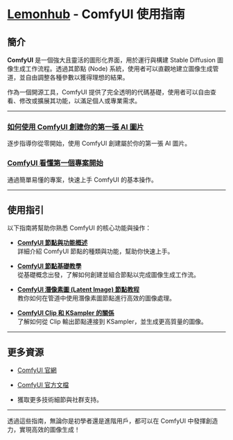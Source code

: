 # [Lemonhub](../index.md) - ComfyUI 使用指南

## 簡介

**ComfyUI** 是一個強大且靈活的圖形化界面，用於運行與構建 Stable Diffusion 圖像生成工作流程。透過其節點 (Node) 系統，使用者可以直觀地建立圖像生成管道，並自由調整各種參數以獲得理想的結果。

作為一個開源工具，ComfyUI 提供了完全透明的代碼基礎，使用者可以自由查看、修改或擴展其功能，以滿足個人或專業需求。

---

### [如何使用 ComfyUI 創建你的第一張 AI 圖片](comfyui-getting-started.md)
逐步指導你從零開始，使用 ComfyUI 創建屬於你的第一張 AI 圖片。

### [ComfyUI 看懂第一個專案開始](comfyui-first-project.md)
通過簡單易懂的專案，快速上手 ComfyUI 的基本操作。

---

## 使用指引

以下指南將幫助你熟悉 ComfyUI 的核心功能與操作：

- **[ComfyUI 節點與功能概述](Guide/comfyui-guide-comfyui.md)**  
  詳細介紹 ComfyUI 節點的種類與功能，幫助你快速上手。

- **[ComfyUI 節點基礎教學](Guide/comfyui-guide-node.md)**  
  從基礎概念出發，了解如何創建並組合節點以完成圖像生成工作流。

- **[ComfyUI 潛像素圖 (Latent Image) 節點教程](Guide/comfyui-guide-latent-image.md)**  
  教你如何在管道中使用潛像素圖節點進行高效的圖像處理。

- **[ComfyUI Clip 和 KSampler 的關係](Guide/comfyui-guide-clip-to-ksampler.md)**  
  了解如何從 Clip 輸出節點連接到 KSampler，並生成更高質量的圖像。

---

## 更多資源

- [ComfyUI 官網](https://www.comfy.org/)

- [ComfyUI 官方文檔](https://docs.comfy.org/get_started/introduction)
- 
  獲取更多技術細節與社群支持。

---

透過這些指南，無論你是初學者還是進階用戶，都可以在 ComfyUI 中發揮創造力，實現高效的圖像生成！